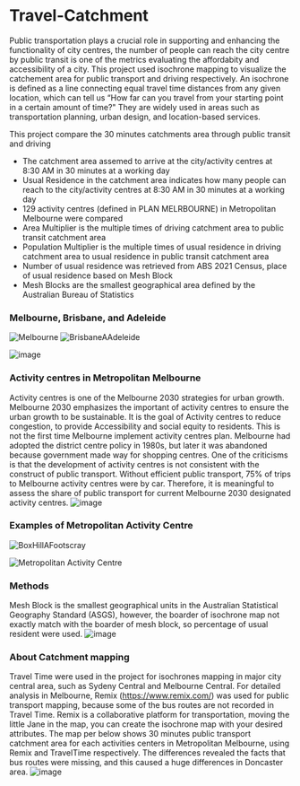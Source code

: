 # Travel-Catchment
Public transportation plays a crucial role in supporting and enhancing the functionality of city centres, the number of people can reach the city centre by public transit is one of the metrics evaluating the affordabity and accessibility of a city. 
This project used isochrone mapping to visualize the catchement area for public transport and driving respectively. An isochrone is defined as a line connecting equal travel time distances from any given location, which can tell us “How far can you travel from your starting point in a certain amount of time?" They are widely used in areas such as transportation planning, urban design, and location-based services. 

This project compare the 30 minutes catchments area through public transit and driving
- The catchment area assemed to arrive at the city/activity centres at 8:30 AM in 30 minutes at a working day
- Usual Residence in the catchment area indicates how many people can reach to the city/activity centres at 8:30 AM in 30 minutes at a working day
- 129 activity centres (defined in PLAN MELRBOURNE) in Metropolitan Melbourne were compared
- Area Multiplier is the multiple times of driving catchment area to public transit catchment area
- Population Multiplier is the multiple times of usual residence in driving catchment area to usual residence in public transit catchment area
- Number of usual residence was retrieved from ABS 2021 Census, place of usual residence based on Mesh Block
- Mesh Blocks are the smallest geographical area defined by the Australian Bureau of Statistics

### Melbourne, Brisbane, and Adeleide
![Melbourne](https://github.com/Lanxuehua/PublicTrasnportCatchment/assets/107735017/96cdbf46-f302-40ba-8cbb-27677de34a0c)
![BrisbaneAAdeleide](https://github.com/Lanxuehua/PublicTrasnportCatchment/assets/107735017/25059b25-5fd8-458d-b188-f7e0caaee3fa)

![image](https://github.com/Lanxuehua/PublicTrasnportCatchment/assets/107735017/22dc58d8-d7aa-46ff-b902-5e1aa354eff0)

### Activity centres in Metropolitan Melbourne
Activity centres is one of the Melbourne 2030 strategies for urban growth. Melbourne 2030 emphasizes the important of activity centres to ensure the urban growth to be sustainable. It is the goal of Activity centres to reduce congestion, to provide Accessibility and social equity to residents. This is not the first time Melbourne implement activity centres plan. Melbourne had adopted the district centre policy in 1980s, but later it was abandoned because government made way for shopping centres. One of the criticisms is that the development of activity centres is not consistent with the construct of public transport. Without efficient public transport, 75% of trips to Melbourne activity centres were by car. Therefore, it is meaningful to assess the share of public transport for current Melbourne 2030 designated activity centres.
![image](https://github.com/Lanxuehua/PublicTrasnportCatchment/assets/107735017/50586236-b848-4e47-9904-d1a1e4c418cc)

### Examples of Metropolitan Activity Centre
![BoxHillAFootscray](https://github.com/Lanxuehua/PublicTrasnportCatchment/assets/107735017/36b64ed8-ceae-4983-93bc-f9e94bc857db)

![Metropolitan Activity Centre](https://github.com/Lanxuehua/PublicTrasnportCatchment/assets/107735017/f77c28c2-889e-4d63-9e87-f3dc8844c568)

### Methods
Mesh Block is the smallest geographical units in the Australian Statistical Geography Standard (ASGS), however, the boarder of isochrone map not exactly match with the boarder of mesh block, so percentage of usual resident were used.
![image](https://github.com/Lanxuehua/PublicTrasnportCatchment/assets/107735017/225d1299-84c2-4bc0-93e4-98b90e21bf3d)

### About Catchment mapping
Travel Time were used in the project for isochrones mapping in major city central area, such as Sydeny Central and Melbourne Central.
For detailed analysis in Melbourne, Remix (https://www.remix.com/) was used for public transport mapping, because some of the bus routes are not recorded in Travel Time. 
Remix is a collaborative platform for transportation, moving the little Jane in the map, you can create the isochrone map with your desired attributes. 
The map per below shows 30 minutes public transport catchment area for each activities centers in Metropolitan Melbourne, using Remix and TravelTime respectively.
The differences revealed the facts that bus routes were missing, and this caused a huge differences in Doncaster area.
![image](https://github.com/Lanxuehua/PublicTrasnportCatchment/assets/107735017/3437ee5e-b707-4a8f-b75d-cad8c964150a)

